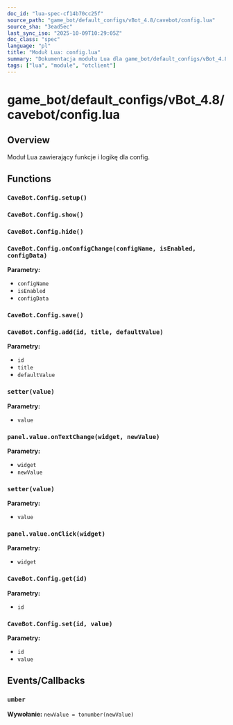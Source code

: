 ```yaml
---
doc_id: "lua-spec-cf14b70cc25f"
source_path: "game_bot/default_configs/vBot_4.8/cavebot/config.lua"
source_sha: "3ead5ec"
last_sync_iso: "2025-10-09T10:29:05Z"
doc_class: "spec"
language: "pl"
title: "Moduł Lua: config.lua"
summary: "Dokumentacja modułu Lua dla game_bot/default_configs/vBot_4.8/cavebot/config.lua"
tags: ["lua", "module", "otclient"]
---
```


# game_bot/default_configs/vBot_4.8/cavebot/config.lua

## Overview

Moduł Lua zawierający funkcje i logikę dla config.

## Functions

### `CaveBot.Config.setup()`

### `CaveBot.Config.show()`

### `CaveBot.Config.hide()`

### `CaveBot.Config.onConfigChange(configName, isEnabled, configData)`

**Parametry:**

- `configName`
- `isEnabled`
- `configData`

### `CaveBot.Config.save()`

### `CaveBot.Config.add(id, title, defaultValue)`

**Parametry:**

- `id`
- `title`
- `defaultValue`

### `setter(value)`

**Parametry:**

- `value`

### `panel.value.onTextChange(widget, newValue)`

**Parametry:**

- `widget`
- `newValue`

### `setter(value)`

**Parametry:**

- `value`

### `panel.value.onClick(widget)`

**Parametry:**

- `widget`

### `CaveBot.Config.get(id)`

**Parametry:**

- `id`

### `CaveBot.Config.set(id, value)`

**Parametry:**

- `id`
- `value`

## Events/Callbacks

### `umber`

**Wywołanie:** `newValue = tonumber(newValue)`
